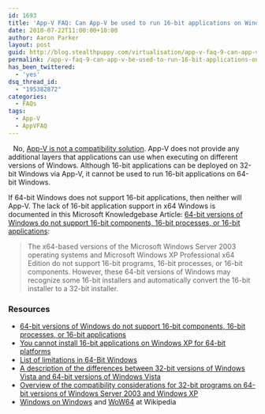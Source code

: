 ```yaml
---
id: 1693
title: 'App-V FAQ: Can App-V be used to run 16-bit applications on Windows x64?'
date: 2010-07-22T11:00:00+10:00
author: Aaron Parker
layout: post
guid: http://blog.stealthpuppy.com/virtualisation/app-v-faq-9-can-app-v-be-used-to-run-16-bit-applications-on-windows-x64
permalink: /app-v-faq-9-can-app-v-be-used-to-run-16-bit-applications-on-windows-x64/
has_been_twittered:
  - 'yes'
dsq_thread_id:
  - "195382872"
categories:
  - FAQs
tags:
  - App-V
  - AppVFAQ
---
```

<img style="margin: 0px 10px 5px 0px; display: inline;" src="http://stealthpuppy.com/wp-content/uploads/2010/06/AppVFAQLogo.png" alt="" align="left" />

No, [App-V is not a compatibility solution](http://stealthpuppy.com/virtualisation/app-v-faq-7-is-app-v-an-application-compatibility-solution). App-V does not provide any additional layers that applications can use when executing on different versions of Windows. Although 16-bit applications can be deployed on 32-bit Windows via App-V, it cannot be used to run 16-bit applications on 64-bit Windows.

If 64-bit Windows does not support 16-bit applications, then neither will App-V. The lack of 16-bit application support in x64 Windows is documented in this Microsoft Knowledgebase Article: [64-bit versions of Windows do not support 16-bit components, 16-bit processes, or 16-bit applications](http://support.microsoft.com/kb/896458):

> The x64-based versions of the Microsoft Windows Server 2003 operating systems and Microsoft Windows XP Professional x64 Edition do not support 16-bit programs, 16-bit processes, or 16-bit components. However, these 64-bit versions of Windows may recognize some 16-bit installers and automatically convert the 16-bit installer to a 32-bit installer.

### Resources

  * [64-bit versions of Windows do not support 16-bit components, 16-bit processes, or 16-bit applications](http://support.microsoft.com/kb/896458)
  * [You cannot install 16-bit applications on Windows XP for 64-bit platforms](http://support.microsoft.com/kb/298218/)
  * [List of limitations in 64-Bit Windows](http://support.microsoft.com/kb/282423/)
  * [A description of the differences between 32-bit versions of Windows Vista and 64-bit versions of Windows Vista](http://support.microsoft.com/kb/946765/)
  * [Overview of the compatibility considerations for 32-bit programs on 64-bit versions of Windows Server 2003 and Windows XP](http://support.microsoft.com/kb/896456/)
  * [Windows on Windows](http://en.wikipedia.org/wiki/Windows_on_Windows) and [WoW64](http://en.wikipedia.org/wiki/WOW64) at Wikipedia